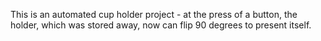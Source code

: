 This is an automated cup holder project - at the press of a button, the holder, which was stored away, now can flip 90 degrees to present itself. 
